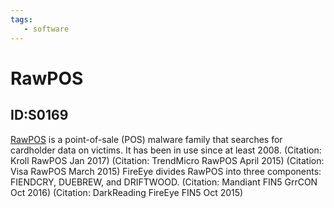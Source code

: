 ```yaml
---
tags:
   - software
---
```

# RawPOS
## ID:S0169
[RawPOS](/mitre/software/S0169) is a point-of-sale (POS) malware family that searches for cardholder data on victims. It has been in use since at least 2008. (Citation: Kroll RawPOS Jan 2017) (Citation: TrendMicro RawPOS April 2015) (Citation: Visa RawPOS March 2015) FireEye divides RawPOS into three components: FIENDCRY, DUEBREW, and DRIFTWOOD. (Citation: Mandiant FIN5 GrrCON Oct 2016) (Citation: DarkReading FireEye FIN5 Oct 2015)
